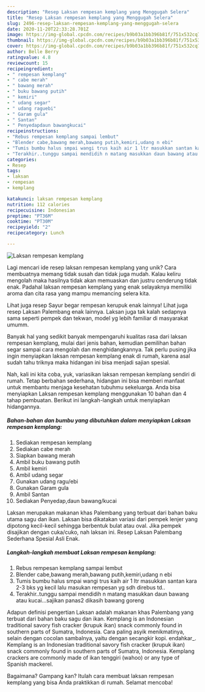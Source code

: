 ```yaml
---
description: "Resep Laksan rempesan kemplang yang Menggugah Selera"
title: "Resep Laksan rempesan kemplang yang Menggugah Selera"
slug: 2496-resep-laksan-rempesan-kemplang-yang-menggugah-selera
date: 2020-11-20T22:33:28.701Z
image: https://img-global.cpcdn.com/recipes/b9b03a1bb396b81f/751x532cq70/laksan-rempesan-kemplang-foto-resep-utama.jpg
thumbnail: https://img-global.cpcdn.com/recipes/b9b03a1bb396b81f/751x532cq70/laksan-rempesan-kemplang-foto-resep-utama.jpg
cover: https://img-global.cpcdn.com/recipes/b9b03a1bb396b81f/751x532cq70/laksan-rempesan-kemplang-foto-resep-utama.jpg
author: Belle Berry
ratingvalue: 4.8
reviewcount: 15
recipeingredient:
- " rempesan kemplang"
- " cabe merah"
- " bawang merah"
- " buku bawang putih"
- " kemiri"
- " udang segar"
- " udang raguebi"
- " Garam gula"
- " Santan"
- " Penyedapdaun bawangkucai"
recipeinstructions:
- "Rebus rempesan kemplang sampai lembut"
- "Blender cabe,bawang merah,bawang putih,kemiri,udang n ebi"
- "Tumis bumbu halus smpai wangi trus kaih air 1 ltr masukkan santan kara 2-3 bks yg kecil lalu masukan rempesan yg sdh direbus td.."
- "Terakhir..tunggu sampai mendidih n matang masukkan daun bawang atau kucai...sajikan panas2 dikasih bawang goreng"
categories:
- Resep
tags:
- laksan
- rempesan
- kemplang

katakunci: laksan rempesan kemplang 
nutrition: 112 calories
recipecuisine: Indonesian
preptime: "PT36M"
cooktime: "PT30M"
recipeyield: "2"
recipecategory: Lunch

---
```



![Laksan rempesan kemplang](https://img-global.cpcdn.com/recipes/b9b03a1bb396b81f/751x532cq70/laksan-rempesan-kemplang-foto-resep-utama.jpg)

Lagi mencari ide resep laksan rempesan kemplang yang unik? Cara membuatnya memang tidak susah dan tidak juga mudah. Kalau keliru mengolah maka hasilnya tidak akan memuaskan dan justru cenderung tidak enak. Padahal laksan rempesan kemplang yang enak selayaknya memiliki aroma dan cita rasa yang mampu memancing selera kita.

Lihat juga resep Sayur begar rempesan kerupuk enak lainnya! Lihat juga resep Laksan Palembang enak lainnya. Laksan juga tak kalah sedapnya sama seperti pempek dan tekwan, model yg lebih familiar di masyarakat umumm.

Banyak hal yang sedikit banyak mempengaruhi kualitas rasa dari laksan rempesan kemplang, mulai dari jenis bahan, kemudian pemilihan bahan segar sampai cara mengolah dan menghidangkannya. Tak perlu pusing jika ingin menyiapkan laksan rempesan kemplang enak di rumah, karena asal sudah tahu triknya maka hidangan ini bisa menjadi sajian spesial.


Nah, kali ini kita coba, yuk, variasikan laksan rempesan kemplang sendiri di rumah. Tetap berbahan sederhana, hidangan ini bisa memberi manfaat untuk membantu menjaga kesehatan tubuhmu sekeluarga. Anda bisa menyiapkan Laksan rempesan kemplang menggunakan 10 bahan dan 4 tahap pembuatan. Berikut ini langkah-langkah untuk menyiapkan hidangannya.

<!--inarticleads1-->

##### Bahan-bahan dan bumbu yang dibutuhkan dalam menyiapkan Laksan rempesan kemplang:

1. Sediakan  rempesan kemplang
1. Sediakan  cabe merah
1. Siapkan  bawang merah
1. Ambil  buku bawang putih
1. Ambil  kemiri
1. Ambil  udang segar
1. Gunakan  udang ragu/ebi
1. Gunakan  Garam gula
1. Ambil  Santan
1. Sediakan  Penyedap,daun bawang/kucai


Laksan merupakan makanan khas Palembang yang terbuat dari bahan baku utama sagu dan ikan. Laksan bisa dikatakan variasi dari pempek lenjer yang dipotong kecil-kecil sehingga berbentuk bulat atau oval. Jika pempek disajikan dengan cuka/cuko, nah laksan ini. Resep Laksan Palembang Sederhana Spesial Asli Enak. 

<!--inarticleads2-->

##### Langkah-langkah membuat Laksan rempesan kemplang:

1. Rebus rempesan kemplang sampai lembut
1. Blender cabe,bawang merah,bawang putih,kemiri,udang n ebi
1. Tumis bumbu halus smpai wangi trus kaih air 1 ltr masukkan santan kara 2-3 bks yg kecil lalu masukan rempesan yg sdh direbus td..
1. Terakhir..tunggu sampai mendidih n matang masukkan daun bawang atau kucai...sajikan panas2 dikasih bawang goreng


Adapun definisi pengertian Laksan adalah makanan khas Palembang yang terbuat dari bahan baku sagu dan ikan. Kemplang is an Indonesian traditional savory fish cracker (krupuk ikan) snack commonly found in southern parts of Sumatra, Indonesia. Cara paling asyik menikmatinya, selain dengan cocolan sambalnya, yaitu dengan secangkir kopi. endahkar_. Kemplang is an Indonesian traditional savory fish cracker (krupuk ikan) snack commonly found in southern parts of Sumatra, Indonesia. Kemplang crackers are commonly made of ikan tenggiri (wahoo) or any type of Spanish mackerel. 

Bagaimana? Gampang kan? Itulah cara membuat laksan rempesan kemplang yang bisa Anda praktikkan di rumah. Selamat mencoba!
